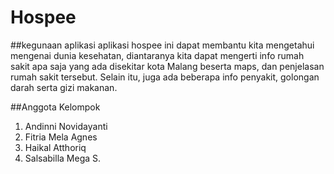 # Hospee
##kegunaan aplikasi
aplikasi hospee ini dapat membantu kita mengetahui mengenai dunia kesehatan, diantaranya kita dapat mengerti info rumah sakit apa saja yang ada
disekitar kota Malang beserta maps, dan penjelasan rumah sakit tersebut. Selain itu, juga ada beberapa info penyakit, golongan darah serta gizi 
makanan.

##Anggota Kelompok
1. Andinni Novidayanti
2. Fitria Mela Agnes
3. Haikal Atthoriq
4. Salsabilla Mega S.
